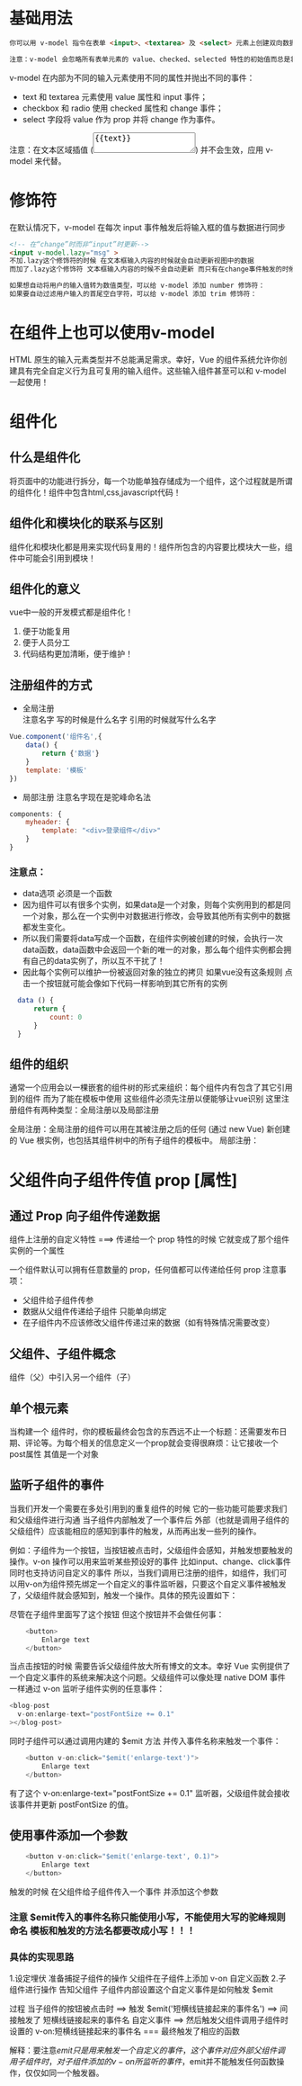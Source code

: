 # 基础用法
```html
你可以用 v-model 指令在表单 <input>、<textarea> 及 <select> 元素上创建双向数据绑定。它会根据控件类型自动选取正确的方法来更新元素。尽管有些神奇，但 v-model 本质上不过是语法糖。它负责监听用户的输入事件以更新数据，并对一些极端场景进行一些特殊处理。

注意：v-model 会忽略所有表单元素的 value、checked、selected 特性的初始值而总是将 Vue 实例的数据作为数据来源。你应该通过 JavaScript 在组件的 data 选项中声明初始值。
```
v-model 在内部为不同的输入元素使用不同的属性并抛出不同的事件：
* text 和 textarea 元素使用 value 属性和 input 事件；
* checkbox 和 radio 使用 checked 属性和 change 事件；
* select 字段将 value 作为 prop 并将 change 作为事件。
  
注意：在文本区域插值 (<textarea>{{text}}</textarea>) 并不会生效，应用 v-model 来代替。

# 修饰符
在默认情况下，v-model 在每次 input 事件触发后将输入框的值与数据进行同步 
```html
<!-- 在“change”时而非“input”时更新-->
<input v-model.lazy="msg" >
不加.lazy这个修饰符的时候 在文本框输入内容的时候就会自动更新视图中的数据
而加了.lazy这个修饰符 文本框输入内容的时候不会自动更新 而只有在change事件触发的时候才会更新视图中的数据

如果想自动将用户的输入值转为数值类型，可以给 v-model 添加 number 修饰符：
如果要自动过滤用户输入的首尾空白字符，可以给 v-model 添加 trim 修饰符：
```

# 在组件上也可以使用v-model
HTML 原生的输入元素类型并不总能满足需求。幸好，Vue 的组件系统允许你创建具有完全自定义行为且可复用的输入组件。这些输入组件甚至可以和 v-model 一起使用！

# 组件化

## 什么是组件化
将页面中的功能进行拆分，每一个功能单独存储成为一个组件，这个过程就是所谓的组件化！组件中包含html,css,javascript代码！

## 组件化和模块化的联系与区别
组件化和模块化都是用来实现代码复用的！组件所包含的内容要比模块大一些，组件中可能会引用到模块！

## 组件化的意义
vue中一般的开发模式都是组件化！
1. 便于功能复用
2. 便于人员分工
3. 代码结构更加清晰，便于维护！

## 注册组件的方式
* 全局注册  
  注意名字 写的时候是什么名字 引用的时候就写什么名字
```js
Vue.component('组件名',{
    data() {
        return {'数据'}
    }
    template: '模板'
})
```
* 局部注册
  注意名字现在是驼峰命名法
```js
components: {
    myheader: {
        template: "<div>登录组件</div>"
    }
}
```

### 注意点：
* data选项 必须是一个函数 
* 因为组件可以有很多个实例，如果data是一个对象，则每个实例用到的都是同一个对象，那么在一个实例中对数据进行修改，会导致其他所有实例中的数据都发生变化。
* 所以我们需要将data写成一个函数，在组件实例被创建的时候，会执行一次data函数，data函数中会返回一个新的唯一的对象，那么每个组件实例都会拥有自己的data实例了，所以互不干扰了！
* 因此每个实例可以维护一份被返回对象的独立的拷贝
如果vue没有这条规则 点击一个按钮就可能会像如下代码一样影响到其它所有的实例
```js
  data () {
      return {
          count: 0
      }
  }
```

## 组件的组织
通常一个应用会以一棵嵌套的组件树的形式来组织：每个组件内有包含了其它引用到的组件
而为了能在模板中使用 这些组件必须先注册以便能够让vue识别 这里注册组件有两种类型：全局注册以及局部注册

全局注册：全局注册的组件可以用在其被注册之后的任何 (通过 new Vue) 新创建的 Vue 根实例，也包括其组件树中的所有子组件的模板中。
局部注册：

# 父组件向子组件传值 prop [属性]

## 通过 Prop 向子组件传递数据
组件上注册的自定义特性 ===> 传递给一个 prop 特性的时候 它就变成了那个组件实例的一个属性

一个组件默认可以拥有任意数量的 prop，任何值都可以传递给任何 prop
注意事项：
* 父组件给子组件传参 
* 数据从父组件传递给子组件 只能单向绑定
* 在子组件内不应该修改父组件传递过来的数据（如有特殊情况需要改变）
  
## 父组件、子组件概念
组件（父）中引入另一个组件（子）

## 单个根元素
当构建一个 <blog-post> 组件时，你的模板最终会包含的东西远不止一个标题：还需要发布日期、评论等。为每个相关的信息定义一个prop就会变得很麻烦：让它接收一个post属性 其值是一个对象

## 监听子组件的事件
当我们开发一个需要在多处引用到的重复组件的时候 它的一些功能可能要求我们和父级组件进行沟通 当子组件内部触发了一个事件后 外部（也就是调用子组件的父级组件）应该能相应的感知到事件的触发，从而再出发一些列的操作。

例如：子组件为一个按钮，当按钮被点击时，父级组件会感知，并触发想要触发的操作。v-on 操作可以用来监听某些预设好的事件 比如input、change、click事件 同时也支持访问自定义的事件 所以，当我们调用已注册的组件，如<blog-post>组件，我们可以用v-on为组件预先绑定一个自定义的事件监听器，只要这个自定义事件被触发了，父级组件就会感知到，触发一个操作。具体的预先设置如下：

尽管在子组件里面写了这个按钮 但这个按钮并不会做任何事：
```js
    <button>
        Enlarge text
    </button>
```
当点击按钮的时候 需要告诉父级组件放大所有博文的文本。幸好 Vue 实例提供了一个自定义事件的系统来解决这个问题。父级组件可以像处理 native DOM 事件一样通过 v-on 监听子组件实例的任意事件：
```js
<blog-post
  v-on:enlarge-text="postFontSize += 0.1"
></blog-post>
```
同时子组件可以通过调用内建的 $emit 方法 并传入事件名称来触发一个事件：
```js
    <button v-on:click="$emit('enlarge-text')">
        Enlarge text
    </button>
```
有了这个 v-on:enlarge-text="postFontSize += 0.1" 监听器，父级组件就会接收该事件并更新 postFontSize 的值。

## 使用事件添加一个参数
```js
    <button v-on:click="$emit('enlarge-text', 0.1)">
        Enlarge text
    </button>
```
触发的时候 在父组件给子组件传入一个事件 并添加这个参数
### 注意  $emit传入的事件名称只能使用小写，不能使用大写的驼峰规则命名 模板和触发的方法名都要改成小写！！！

### 具体的实现思路
1.设定埋伏 准备捕捉子组件的操作 父组件在子组件上添加 v-on 自定义函数
2.子组件进行操作 告知父组件 子组件内部设置这个自定义事件是如何触发 $emit

过程 当子组件的按钮被点击时 ==> 触发 $emit('短横线链接起来的事件名') ==> 间接触发了 短横线链接起来的事件名 自定义事件 ==> 然后触发父组件调用子组件时设置的 v-on:短横线链接起来的事件名 === 最终触发了相应的函数

解释：要注意$emit只是用来触发一个自定义的事件，这个事件对应外部父组件调用子组件时，对子组件添加的v-on所监听的事件，$emit并不能触发任何函数操作，仅仅如同一个触发器。
